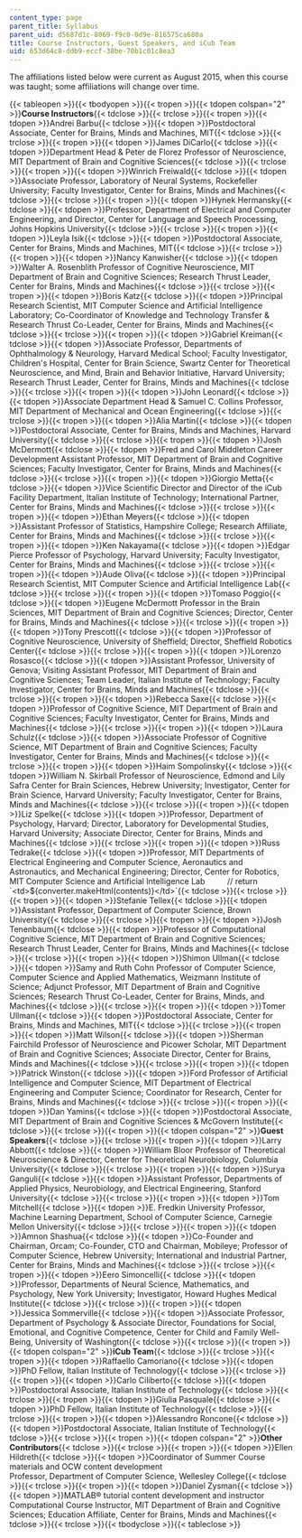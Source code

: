 ```yaml
---
content_type: page
parent_title: Syllabus
parent_uid: d5687d1c-8069-f9c0-0d9e-816575ca680a
title: Course Instructors, Guest Speakers, and iCub Team
uid: 653d64c8-ddb9-eccf-38be-70b1c01c8ea3
---
```

The affiliations listed below were current as August 2015, when this course was taught; some affiliations will change over time.

{{< tableopen >}}{{< tbodyopen >}}{{< tropen >}}{{< tdopen colspan="2" >}}**Course Instructors**{{< tdclose >}}{{< trclose >}}{{< tropen >}}{{< tdopen >}}Andrei Barbu{{< tdclose >}}{{< tdopen >}}Postdoctoral Associate, Center for Brains, Minds and Machines, MIT{{< tdclose >}}{{< trclose >}}{{< tropen >}}{{< tdopen >}}James DiCarlo{{< tdclose >}}{{< tdopen >}}Department Head & Peter de Florez Professor of Neuroscience, MIT Department of Brain and Cognitive Sciences{{< tdclose >}}{{< trclose >}}{{< tropen >}}{{< tdopen >}}Winrich Freiwald{{< tdclose >}}{{< tdopen >}}Associate Professor, Laboratory of Neural Systems, Rockefeller University; Faculty Investigator, Center for Brains, Minds and Machines{{< tdclose >}}{{< trclose >}}{{< tropen >}}{{< tdopen >}}Hynek Hermansky{{< tdclose >}}{{< tdopen >}}Professor, Department of Electrical and Computer Engineering, and Director, Center for Language and Speech Processing, Johns Hopkins University{{< tdclose >}}{{< trclose >}}{{< tropen >}}{{< tdopen >}}Leyla Isik{{< tdclose >}}{{< tdopen >}}Postdoctoral Associate, Center for Brains, Minds and Machines, MIT{{< tdclose >}}{{< trclose >}}{{< tropen >}}{{< tdopen >}}Nancy Kanwisher{{< tdclose >}}{{< tdopen >}}Walter A. Rosenblith Professor of Cognitive Neuroscience, MIT Department of Brain and Cognitive Sciences; Research Thrust Leader, Center for Brains, Minds and Machines{{< tdclose >}}{{< trclose >}}{{< tropen >}}{{< tdopen >}}Boris Katz{{< tdclose >}}{{< tdopen >}}Principal Research Scientist, MIT Computer Science and Artificial Intelligence Laboratory; Co-Coordinator of Knowledge and Technology Transfer & Research Thrust Co-Leader, Center for Brains, Minds and Machines{{< tdclose >}}{{< trclose >}}{{< tropen >}}{{< tdopen >}}Gabriel Kreiman{{< tdclose >}}{{< tdopen >}}Associate Professor, Departments of Ophthalmology & Neurology, Harvard Medical School; Faculty Investigator, Children's Hospital, Center for Brain Science, Swartz Center for Theoretical Neuroscience, and Mind, Brain and Behavior Initiative, Harvard University; Research Thrust Leader, Center for Brains, Minds and Machines{{< tdclose >}}{{< trclose >}}{{< tropen >}}{{< tdopen >}}John Leonard{{< tdclose >}}{{< tdopen >}}Associate Department Head & Samuel C. Collins Professor, MIT Department of Mechanical and Ocean Engineering{{< tdclose >}}{{< trclose >}}{{< tropen >}}{{< tdopen >}}Alia Martin{{< tdclose >}}{{< tdopen >}}Postdoctoral Associate, Center for Brains, Minds and Machines, Harvard University{{< tdclose >}}{{< trclose >}}{{< tropen >}}{{< tdopen >}}Josh McDermott{{< tdclose >}}{{< tdopen >}}Fred and Carol Middleton Career Development Assistant Professor, MIT Department of Brain and Cognitive Sciences; Faculty Investigator, Center for Brains, Minds and Machines{{< tdclose >}}{{< trclose >}}{{< tropen >}}{{< tdopen >}}Giorgio Metta{{< tdclose >}}{{< tdopen >}}Vice Scientific Director and Director of the iCub Facility Department, Italian Institute of Technology; International Partner, Center for Brains, Minds and Machines{{< tdclose >}}{{< trclose >}}{{< tropen >}}{{< tdopen >}}Ethan Meyers{{< tdclose >}}{{< tdopen >}}Assistant Professor of Statistics, Hampshire College; Research Affiliate, Center for Brains, Minds and Machines{{< tdclose >}}{{< trclose >}}{{< tropen >}}{{< tdopen >}}Ken Nakayama{{< tdclose >}}{{< tdopen >}}Edgar Pierce Professor of Psychology, Harvard University; Faculty Investigator, Center for Brains, Minds and Machines{{< tdclose >}}{{< trclose >}}{{< tropen >}}{{< tdopen >}}Aude Oliva{{< tdclose >}}{{< tdopen >}}Principal Research Scientist, MIT Computer Science and Artificial Intelligence Lab{{< tdclose >}}{{< trclose >}}{{< tropen >}}{{< tdopen >}}Tomaso Poggio{{< tdclose >}}{{< tdopen >}}Eugene McDermott Professor in the Brain Sciences, MIT Department of Brain and Cognitive Sciences; Director, Center for Brains, Minds and Machines{{< tdclose >}}{{< trclose >}}{{< tropen >}}{{< tdopen >}}Tony Prescott{{< tdclose >}}{{< tdopen >}}Professor of Cognitive Neuroscience, University of Sheffield; Director, Sheffield Robotics Center{{< tdclose >}}{{< trclose >}}{{< tropen >}}{{< tdopen >}}Lorenzo Rosasco{{< tdclose >}}{{< tdopen >}}Assistant Professor, University of Genova; Visiting Assistant Professor, MIT Department of Brain and Cognitive Sciences; Team Leader, Italian Institute of Technology; Faculty Investigator, Center for Brains, Minds and Machines{{< tdclose >}}{{< trclose >}}{{< tropen >}}{{< tdopen >}}Rebecca Saxe{{< tdclose >}}{{< tdopen >}}Professor of Cognitive Science, MIT Department of Brain and Cognitive Sciences; Faculty Investigator, Center for Brains, Minds and Machines{{< tdclose >}}{{< trclose >}}{{< tropen >}}{{< tdopen >}}Laura Schulz{{< tdclose >}}{{< tdopen >}}Associate Professor of Cognitive Science, MIT Department of Brain and Cognitive Sciences; Faculty Investigator, Center for Brains, Minds and Machines{{< tdclose >}}{{< trclose >}}{{< tropen >}}{{< tdopen >}}Haim Sompolinsky{{< tdclose >}}{{< tdopen >}}William N. Skirball Professor of Neuroscience, Edmond and Lily Safra Center for Brain Sciences, Hebrew University; Investigator, Center for Brain Science, Harvard University; Faculty Investigator, Center for Brains, Minds and Machines{{< tdclose >}}{{< trclose >}}{{< tropen >}}{{< tdopen >}}Liz Spelke{{< tdclose >}}{{< tdopen >}}Professor, Department of Psychology, Harvard; Director, Laboratory for Developmental Studies, Harvard University; Associate Director, Center for Brains, Minds and Machines{{< tdclose >}}{{< trclose >}}{{< tropen >}}{{< tdopen >}}Russ Tedrake{{< tdclose >}}{{< tdopen >}}Professor, MIT Departments of Electrical Engineering and Computer Science, Aeronautics and Astronautics, and Mechanical Engineering; Director, Center for Robotics, MIT Computer Science and Artificial Intelligence Lab          // return \`\<td>${converter.makeHtml(contents)}\</td>\`{{< tdclose >}}{{< trclose >}}{{< tropen >}}{{< tdopen >}}Stefanie Tellex{{< tdclose >}}{{< tdopen >}}Assistant Professor, Department of Computer Science, Brown University{{< tdclose >}}{{< trclose >}}{{< tropen >}}{{< tdopen >}}Josh Tenenbaum{{< tdclose >}}{{< tdopen >}}Professor of Computational Cognitive Science, MIT Department of Brain and Cognitive Sciences; Research Thrust Leader, Center for Brains, Minds and Machines{{< tdclose >}}{{< trclose >}}{{< tropen >}}{{< tdopen >}}Shimon Ullman{{< tdclose >}}{{< tdopen >}}Samy and Ruth Cohn Professor of Computer Science, Computer Science and Applied Mathematics, Weizmann Institute of Science; Adjunct Professor, MIT Department of Brain and Cognitive Sciences; Research Thrust Co-Leader, Center for Brains, Minds, and Machines{{< tdclose >}}{{< trclose >}}{{< tropen >}}{{< tdopen >}}Tomer Ullman{{< tdclose >}}{{< tdopen >}}Postdoctoral Associate, Center for Brains, Minds and Machines, MIT{{< tdclose >}}{{< trclose >}}{{< tropen >}}{{< tdopen >}}Matt Wilson{{< tdclose >}}{{< tdopen >}}Sherman Fairchild Professor of Neuroscience and Picower Scholar, MIT Department of Brain and Cognitive Sciences; Associate Director, Center for Brains, Minds and Machines{{< tdclose >}}{{< trclose >}}{{< tropen >}}{{< tdopen >}}Patrick Winston{{< tdclose >}}{{< tdopen >}}Ford Professor of Artificial Intelligence and Computer Science, MIT Department of Electrical Engineering and Computer Science; Coordinator for Research, Center for Brains, Minds and Machines{{< tdclose >}}{{< trclose >}}{{< tropen >}}{{< tdopen >}}Dan Yamins{{< tdclose >}}{{< tdopen >}}Postdoctoral Associate, MIT Department of Brain and Cognitive Sciences & McGovern Institute{{< tdclose >}}{{< trclose >}}{{< tropen >}}{{< tdopen colspan="2" >}}**Guest Speakers**{{< tdclose >}}{{< trclose >}}{{< tropen >}}{{< tdopen >}}Larry Abbott{{< tdclose >}}{{< tdopen >}}William Bloor Professor of Theoretical Neuroscience & Director, Center for Theoretical Neurobiology, Columbia University{{< tdclose >}}{{< trclose >}}{{< tropen >}}{{< tdopen >}}Surya Ganguli{{< tdclose >}}{{< tdopen >}}Assistant Professor, Departments of Applied Physics, Neurobiology, and Electrical Engineering, Stanford University{{< tdclose >}}{{< trclose >}}{{< tropen >}}{{< tdopen >}}Tom Mitchell{{< tdclose >}}{{< tdopen >}}E. Fredkin University Professor, Machine Learning Department, School of Computer Science, Carnegie Mellon University{{< tdclose >}}{{< trclose >}}{{< tropen >}}{{< tdopen >}}Amnon Shashua{{< tdclose >}}{{< tdopen >}}Co-Founder and Chairman, Orcam; Co-Founder, CTO and Chairman, Mobileye; Professor of Computer Science, Hebrew University; International and Industrial Partner, Center for Brains, Minds and Machines{{< tdclose >}}{{< trclose >}}{{< tropen >}}{{< tdopen >}}Eero Simoncelli{{< tdclose >}}{{< tdopen >}}Professor, Departments of Neural Science, Mathematics, and Psychology, New York University; Investigator, Howard Hughes Medical Institute{{< tdclose >}}{{< trclose >}}{{< tropen >}}{{< tdopen >}}Jessica Sommerville{{< tdclose >}}{{< tdopen >}}Associate Professor, Department of Psychology & Associate Director, Foundations for Social, Emotional, and Cognitive Competence, Center for Child and Family Well-Being, University of Washington{{< tdclose >}}{{< trclose >}}{{< tropen >}}{{< tdopen colspan="2" >}}**iCub Team**{{< tdclose >}}{{< trclose >}}{{< tropen >}}{{< tdopen >}}Raffaello Camoriano{{< tdclose >}}{{< tdopen >}}PhD Fellow, Italian Institute of Technology{{< tdclose >}}{{< trclose >}}{{< tropen >}}{{< tdopen >}}Carlo Ciliberto{{< tdclose >}}{{< tdopen >}}Postdoctoral Associate, Italian Institute of Technology{{< tdclose >}}{{< trclose >}}{{< tropen >}}{{< tdopen >}}Giulia Pasquale{{< tdclose >}}{{< tdopen >}}PhD Fellow, Italian Institute of Technology{{< tdclose >}}{{< trclose >}}{{< tropen >}}{{< tdopen >}}Alessandro Roncone{{< tdclose >}}{{< tdopen >}}Postdoctoral Associate, Italian Institute of Technology{{< tdclose >}}{{< trclose >}}{{< tropen >}}{{< tdopen colspan="2" >}}**Other Contributors**{{< tdclose >}}{{< trclose >}}{{< tropen >}}{{< tdopen >}}Ellen Hildreth{{< tdclose >}}{{< tdopen >}}Coordinator of Summer Course materials and OCW content development  
Professor, Department of Computer Science, Wellesley College{{< tdclose >}}{{< trclose >}}{{< tropen >}}{{< tdopen >}}Daniel Zysman{{< tdclose >}}{{< tdopen >}}MATLAB® tutorial content development and instructor  
Computational Course Instructor, MIT Department of Brain and Cognitive Sciences; Education Affiliate, Center for Brains, Minds and Machines{{< tdclose >}}{{< trclose >}}{{< tbodyclose >}}{{< tableclose >}}